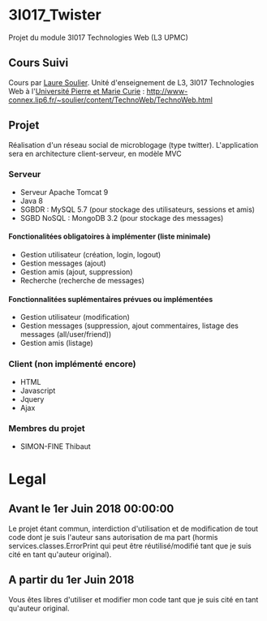 # 3I017_Twister
Projet du module 3I017 Technologies Web (L3 UPMC)

## Cours Suivi
Cours par [Laure Soulier](http://www-connex.lip6.fr/~soulier/content/about.html).
Unité d'enseignement de L3, 3I017 Technologies Web à l'[Université Pierre et Marie Curie](https://www.sorbonne-universite.fr/) : http://www-connex.lip6.fr/~soulier/content/TechnoWeb/TechnoWeb.html



## Projet
Réalisation d'un réseau social de microblogage (type twitter).
L'application sera en architecture client-serveur, en modèle MVC


### Serveur
* Serveur Apache Tomcat 9
* Java 8
* SGBDR : MySQL 5.7 (pour stockage des utilisateurs, sessions et amis)
* SGBD NoSQL : MongoDB 3.2 (pour stockage des messages)

#### Fonctionalitées obligatoires à implémenter (liste minimale)
* Gestion utilisateur (création, login, logout)
* Gestion messages (ajout)
* Gestion amis (ajout, suppression)
* Recherche (recherche de messages)

#### Fonctionnalitées suplémentaires prévues ou implémentées
* Gestion utilisateur (modification)
* Gestion messages (suppression, ajout commentaires, listage des messages (all/user/friend))
* Gestion amis (listage)


### Client (non implémenté encore)
* HTML
* Javascript
* Jquery
* Ajax


### Membres du projet
* SIMON-FINE Thibaut


# Legal

## Avant le 1er Juin 2018 00:00:00
Le projet étant commun, interdiction d'utilisation et de modification de tout code dont je suis l'auteur sans autorisation de ma part (hormis services.classes.ErrorPrint qui peut être réutilisé/modifié tant que je suis cité en tant qu'auteur original).

## A partir du 1er Juin 2018
Vous êtes libres d'utiliser et modifier mon code tant que je suis cité en tant qu'auteur original.
